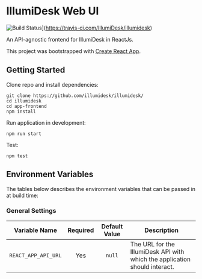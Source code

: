 # IllumiDesk Web UI

![Build Status](https://travis-ci.com/IllumiDesk/illumidesk.svg?token=y3jvxynhJQZHELnDYJdy&branch=master)](https://travis-ci.com/IllumiDesk/illumidesk)

An API-agnostic frontend for IllumiDesk in ReactJs.

This project was bootstrapped with [Create React App](https://github.com/facebook/create-react-app).

## Getting Started

Clone repo and install dependencies:

```
git clone https://github.com/illumidesk/illumidesk/
cd illumidesk
cd app-frontend
npm install
```

Run application in development:

```
npm run start
```

Test:

```
npm test
```

## Environment Variables

The tables below describes the environment variables that can be passed in at build time:

### General Settings

| Variable Name | Required | Default Value | Description |
| ------------- | :------: | :-----------: | ----------- |
| `REACT_APP_API_URL` | Yes | `null` | The URL for the IllumiDesk API with which the application should interact. |

